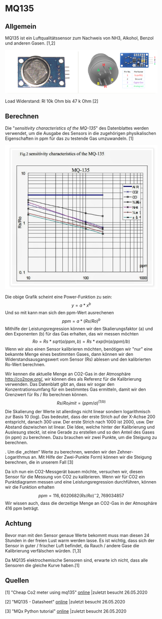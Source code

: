 # MQ135

## Allgemein

MQ135 ist ein Luftqualitätssensor zum Nachweis von NH3, Alkohol, Benzol und anderen Gasen. [1,2]

![image-20200525212409378](MQ135/image-20200525212409378.png)

Load Widerstand: Rl 10k Ohm bis 47 k Ohm [2]

## Berechnen

Die "*sensitivity characteristics of the MQ-135*" des Datenblattes werden verwendet, um die Ausgabe des Sensors in die zugehörigen physikalischen Eigenschaften in ppm für das zu testende Gas umzuwandeln. [1]

![image-20200525212328529](MQ135/image-20200525212328529.png)

Die obige Grafik scheint eine Power-Funktion zu sein:
$$
y = a * x ^ b 
$$
 Und so mit kann man sich den ppm-Wert ausrechenen
$$
ppm = a * (Rs / Ro) ^ b
$$
Mithilfe der Leistungsregression können wir den Skalierungsfaktor (a) und den Exponenten (b) für das Gas erhalten, das wir messen möchten 
$$
Ro = Rs * sqrt (a / ppm, b) = Rs * exp (ln (a / ppm) / b)
$$
 Wenn wir also einen Sensor kalibrieren möchten, benötigen wir "nur" eine bekannte Menge eines bestimmten Gases, dann können wir den Widerstandsausgangswert vom Sensor (Rs) ablesen und den kalibrierten Ro-Wert berechnen. 

Wir kennen die aktuelle Menge an CO2-Gas in der Atmosphäre http://co2now.org/, wir können dies als Referenz für die Kalibrierung verwenden. Das Datenblatt gibt an, dass wir sogar den Konzentrationsumfang für ein bestimmtes Gas ermitteln, damit wir den Grenzwert für Rs / Ro berechnen können. 
$$
Rs / Ro_limit = (ppm / a) ^ (1 / b)
$$
Die Skalierung der Werte ist allerdings nicht linear sondern logarithmisch zur Basis 10 (log). Das bedeutet, dass der erste Strich auf der X-Achse 200 entspricht, danach 300 usw. Der erste Strich nach 1000 ist 2000, usw. Der Abstand dazwischen ist linear. Die Idee, welche hinter der  Kalibrierung und Auslesung steckt, ist eine Gerade zu erstellen und so den Anteil des Gases (in ppm) zu berechnen. Dazu brauchen wir zwei Punkte, um die Steigung zu berechnen.

. Um die „echten“ Werte zu berechnen, wenden wir den Zehner-Logarithmus an. Mit Hilfe der Zwei-Punkte Form) können wir die Steigung berechnen, die in unserem Fall [3]

Da ich nun ein CO2-Messgerät bauen möchte, versuchen wir, diesen Sensor für die Messung von CO2 zu kalibrieren. Wenn wir für CO2 ein Punktdiagramm messen und eine Leistungsregression durchführen, können wir die Funktion erhalten 
$$
ppm = 116,6020682 (Rs / Ro) ^ - 2,769034857
$$
Wir wissen auch, dass die derzeitige Menge an CO2-Gas in der Atmosphäre 416 ppm beträgt. 

## Achtung

Bevor man mit den Sensor genaue Werte bekommt muss man diesen 24 Stunden in der freien Lust warm werden lasse. Es ist wichtig, dass sich der Sensor in guter / frischer Luft befindet, da Rauch / andere Gase die Kalibrierung verfälschen würden. [1,3]

Da MQ135 elektrochemische Sensoren sind, erwarte ich nicht, dass alle Sensoren die gleiche Kurve haben.[1]

## Quellen

[1] "Cheap Co2 meter using mq135" [online](http://davidegironi.blogspot.com/2014/01/cheap-co2-meter-using-mq135-sensor-with.html) |zuletzt besucht 26.05.2020 

[2] "MQ135 - Datasheet" [online](https://components101.com/sensors/mq135-gas-sensor-for-air-quality) |zuletzt besucht 26.05.2020

[3] "MQx Python tutorial" [online](https://tutorials-raspberrypi.de/raspberry-pi-gas-sensor-mq2-konfigurieren-und-auslesen/) |zuletzt besucht 26.05.2020
